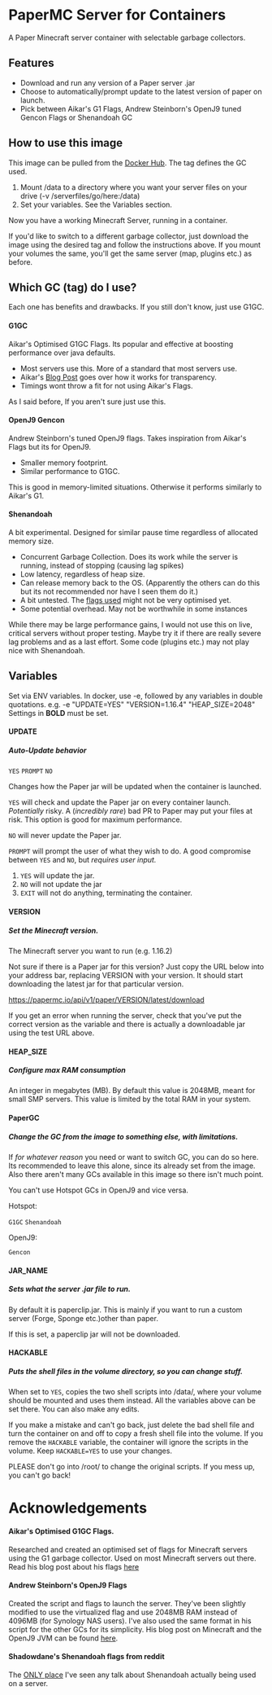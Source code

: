 # PaperMC Server for Containers
A Paper Minecraft server container with selectable garbage collectors.


## Features
* Download and run any version of a Paper server .jar
* Choose to automatically/prompt update to the latest version of paper on launch.
* Pick between Aikar's G1 Flags, Andrew Steinborn's OpenJ9 tuned Gencon Flags or Shenandoah GC

## How to use this image
This image can be pulled from the [Docker Hub](https://hub.docker.com/repository/docker/epicbusta/papermc-openj9). The tag defines the GC used.

1. Mount /data to a directory where you want your server files on your drive (-v /serverfiles/go/here:/data)
2. Set your variables. See the Variables section.

Now you have a working Minecraft Server, running in a container.

If you'd like to switch to a different garbage collector, just download the image using the desired tag and follow the instructions above. If you mount your volumes the same, you'll get the same server (map, plugins etc.) as before.

## Which GC (tag) do I use?
Each one has benefits and drawbacks. If you still don't know, just use G1GC.

#### G1GC
Aikar's Optimised G1GC Flags. Its popular and effective at boosting performance over java defaults.
* Most servers use this. More of a standard that most servers use.
* Aikar's [Blog Post](https://aikar.co/2018/07/02/tuning-the-jvm-g1gc-garbage-collector-flags-for-minecraft/) goes over how it works for transparency.
* Timings wont throw a fit for not using Aikar's Flags.

As I said before, If you aren't sure just use this.

#### OpenJ9 Gencon
Andrew Steinborn's tuned OpenJ9 flags. Takes inspiration from Aikar's Flags but its for OpenJ9.
* Smaller memory footprint.
* Similar performance to G1GC.

This is good in memory-limited situations. Otherwise it performs similarly to Aikar's G1.

#### Shenandoah
A bit experimental. Designed for similar pause time regardless of allocated memory size.
* Concurrent Garbage Collection. Does its work while the server is running, instead of stopping (causing lag spikes)
* Low latency, regardless of heap size.
* Can release memory back to the OS. (Apparently the others can do this but its not recommended nor have I seen them do it.)
* A bit untested. The [flags used](https://www.reddit.com/r/admincraft/comments/bmn889/vanilla_minecraft_server_1141pre2_experiencing/emy79tk/) might not be very optimised yet.
* Some potential overhead. May not be worthwhile in some instances

While there may be large performance gains, I would not use this on live, critical servers without proper testing. Maybe try it if there are really severe lag problems and as a last effort. Some code (plugins etc.) may not play nice with Shenandoah.

## Variables
Set via ENV variables. In docker, use -e, followed by any variables in double quotations. e.g. -e "UPDATE=YES" "VERSION=1.16.4" "HEAP_SIZE=2048"
Settings in **BOLD** must be set.

#### **UPDATE**
##### Auto-Update behavior
`YES` `PROMPT` `NO`

Changes how the Paper jar will be updated when the container is launched.

`YES` will check and update the Paper jar on every container launch. *Potentially* risky. A (*incredibly rare*) bad PR to Paper may put your files at risk. This option is good for maximum performance.

`NO` will never update the Paper jar.

`PROMPT` will prompt the user of what they wish to do. A good compromise between `YES` and `NO`, but *requires user input.*

1. `YES` will update the jar.
2. `NO` will not update the jar
3. `EXIT` will not do anything, terminating the container.

#### **VERSION**
##### Set the Minecraft version.
The Minecraft server you want to run (e.g. 1.16.2)

Not sure if there is a Paper jar for this version? Just copy the URL below into your address bar, replacing VERSION with your version. It should start downloading the latest jar for that particular version.

https://papermc.io/api/v1/paper/VERSION/latest/download

If you get an error when running the server, check that you've put the correct version as the variable and there is actually a downloadable jar using the test URL above.

#### **HEAP_SIZE**
##### Configure max RAM consumption
An integer in megabytes (MB). By default this value is 2048MB, meant for small SMP servers.
This value is limited by the total RAM in your system.

#### PaperGC
##### Change the GC from the image to something else, with limitations.
If *for whatever reason* you need or want to switch GC, you can do so here. Its recommended to leave this alone, since its already set from the image. Also there aren't many GCs available in this image so there isn't much point.

You can't use Hotspot GCs in OpenJ9 and vice versa.

Hotspot:

`G1GC` `Shenandoah`

OpenJ9:

`Gencon`

#### JAR_NAME
##### Sets what the server .jar file to run.
By default it is paperclip.jar. This is mainly if you want to run a custom server (Forge, Sponge etc.)other than paper.

If this is set, a paperclip jar will not be downloaded.

#### HACKABLE
##### Puts the shell files in the volume directory, so you can change stuff.
When set to `YES`, copies the two shell scripts into /data/, where your volume should be mounted and uses them instead. All the variables above can be set there. You can also make any edits.

If you make a mistake and can't go back, just delete the bad shell file and turn the container on and off to copy a fresh shell file into the volume. If you remove the `HACKABLE` variable, the container will ignore the scripts in the volume. Keep `HACKABLE=YES` to use your changes.

PLEASE don't go into /root/ to change the original scripts. If you mess up, you can't go back!

# Acknowledgements
#### Aikar's Optimised G1GC Flags.
Researched and created an optimised set of flags for Minecraft servers using the G1 garbage collector. Used on most Minecraft servers out there.
Read his blog post about his flags [here](https://aikar.co/2018/07/02/tuning-the-jvm-g1gc-garbage-collector-flags-for-minecraft/)
#### Andrew Steinborn's OpenJ9 Flags
Created the script and flags to launch the server. They've been slightly modified to use the virtualized flag and use 2048MB RAM instead of 4096MB (for Synology NAS users). I've also used the same format in his script for the other GCs for its simplicity.
His blog post on Minecraft and the OpenJ9 JVM can be found [here](https://steinborn.me/posts/tuning-minecraft-openj9/).
#### Shadowdane's Shenandoah flags from reddit
The [ONLY place](https://www.reddit.com/r/admincraft/comments/bmn889/vanilla_minecraft_server_1141pre2_experiencing/emy79tk/) I've seen any talk about Shenandoah actually being used on a server.
